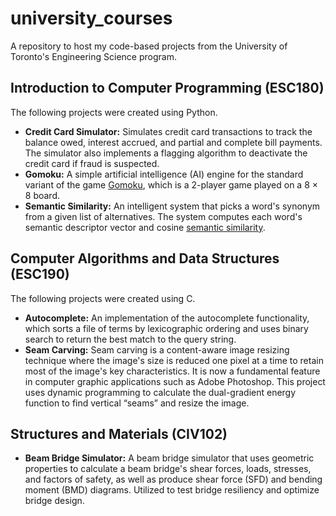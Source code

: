 # university_courses
A repository to host my code-based projects from the University of Toronto's Engineering Science program.

## Introduction to Computer Programming (ESC180)
The following projects were created using Python.
- **Credit Card Simulator:** Simulates credit card transactions to track the balance owed, interest accrued, and partial and complete bill payments. The simulator also implements a flagging algorithm to deactivate the credit card if fraud is suspected.
- **Gomoku:** A simple artificial intelligence (AI) engine for the standard variant of the game [Gomoku](http://en.wikipedia.org/wiki/Gomoku), which is a 2-player game played on a 8 × 8 board.
- **Semantic Similarity:** An intelligent system that picks a word's synonym from a given list of alternatives. The system computes each word's semantic descriptor vector and cosine [semantic similarity](https://en.wikipedia.org/wiki/Semantic_similarity).

## Computer Algorithms and Data Structures (ESC190)
The following projects were created using C.
- **Autocomplete:** An implementation of the autocomplete functionality, which sorts a file of terms by lexicographic ordering and uses binary search to return the best match to the query string.
- **Seam Carving:** Seam carving is a content-aware image resizing technique where the image's size is reduced one pixel at a time to retain most of the image's key characteristics. It is now a fundamental feature in computer graphic applications such as Adobe Photoshop. This project uses dynamic programming to calculate the dual-gradient energy function to find vertical “seams” and resize the image.

## Structures and Materials (CIV102)
- **Beam Bridge Simulator:** A beam bridge simulator that uses geometric properties to calculate a beam bridge's shear forces, loads, stresses, and factors of safety, as well as produce shear force (SFD) and bending moment (BMD) diagrams. Utilized to test bridge resiliency and optimize bridge design.
